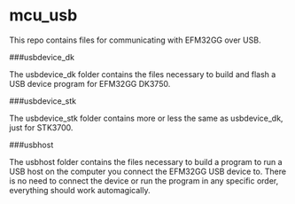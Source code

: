 # mcu_usb

This repo contains files for communicating with EFM32GG over USB.

###usbdevice_dk

The usbdevice_dk folder contains the files necessary to build and flash a USB device program for EFM32GG DK3750. 

###usbdevice_stk

The usbdevice_stk folder contains more or less the same as usbdevice_dk, just for STK3700.

###usbhost

The usbhost folder contains the files necessary to build a program to run a USB host on the computer you connect the EFM32GG USB device to. There is no need to connect the device or run the program in any specific order, everything should work automagically.
